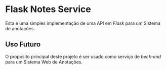 # Flask Notes Service

Esta é uma simples implementação de uma API em *Flask* para um Sistema de anotações.

## Uso Futuro

O propósito principal deste projeto é ser usado como serviço de *beck-end* para um Sistema Web de Anotações.
